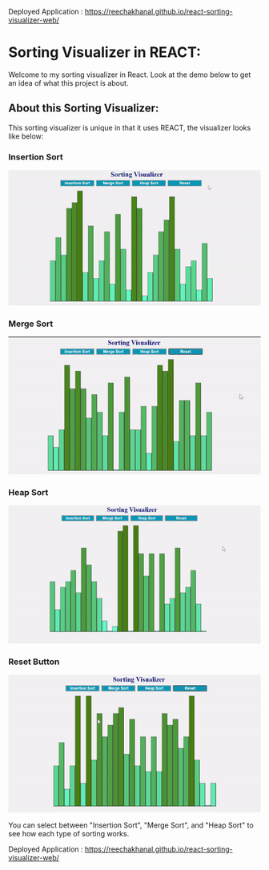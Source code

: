 Deployed Application : https://reechakhanal.github.io/react-sorting-visualizer-web/

# Sorting Visualizer in REACT:

Welcome to my sorting visualizer in React. Look at the demo below to get an idea of what this project is about.
  
## About this Sorting Visualizer:

This sorting visualizer is unique in that it uses REACT, the visualizer looks like below:

### Insertion Sort
![](Insertion_Sort.gif)

### Merge Sort
![](Merge_sort_GIF.gif)

### Heap Sort
![](Heap_sort_GIF.gif)

### Reset Button
![](Reset_GIF.gif)

You can select between "Insertion Sort", "Merge Sort", and "Heap Sort" to see how each type of sorting works.

Deployed Application : https://reechakhanal.github.io/react-sorting-visualizer-web/
